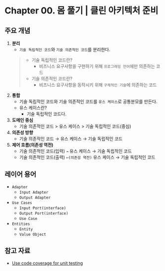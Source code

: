 # Chapter 00. 몸 풀기 | 클린 아키텍처 준비

## 주요 개념
1. **분리**
   - `기술 독립적인 코드`와 `기술 의존적인 코드`를 분리한다.
   > - 기술 독립적인 코드란?
   >   - 비즈니스 요구사항을 구현하기 위해 `프로그래밍 언어`에만 의존하는 코드
   > - 기술 의존적인 코드란?
   >   - 비즈니스 요구사항을 동작시키 위해 `구체적인 기술`에 의존하는 코드
1. **통합**
   - 기술 독립적인 코드와 기술 의존적인 코드를 `유스 케이스`로 공통분모를 만든다.
   - 유스 케이스란?
     - 기술 독립적인 코드다.
1. **도메인 중심**
   - 기술 의존적인 코드 > 유스 케이스 > 기술 독립적인 코드(중심)
1. **의존성 방향**
   - 기술 의존적인 코드 → 유스 케이스 → 기술 독립적인 코드
1. **제어 흐름(의존성 역전)**
   - 기술 의존적인 코드(입력) `→` 유스 케이스 → 기술 독립적인 코드
   - 기술 의존적인 코드(출력) `←(의존성 역전)` 유스 케이스 → 기술 독립적인 코드

## 레이어 용어
- `Adapter`
  - `Input Adapter`
  - `Output Adapter`
- `Use Cases`
  - `Input Port(interface)`
  - `Output Port(interface)`
  - `Use Case`
- `Entities`
  - `Entity`
  - `Value Object`

## 참고 자료
- [Use code coverage for unit testing](https://learn.microsoft.com/en-us/dotnet/core/testing/unit-testing-code-coverage?tabs=windows)

